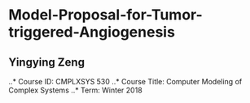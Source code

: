 # Model-Proposal-for-Tumor-triggered-Angiogenesis
## Yingying Zeng
..* Course ID: CMPLXSYS 530
..* Course Title: Computer Modeling of Complex Systems
..* Term: Winter 2018
